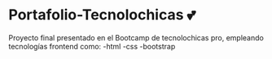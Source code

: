 # Portafolio-Tecnolochicas 💕
Proyecto final presentado en el Bootcamp de tecnolochicas pro, empleando tecnologías frontend como:
-html
-css
-bootstrap

